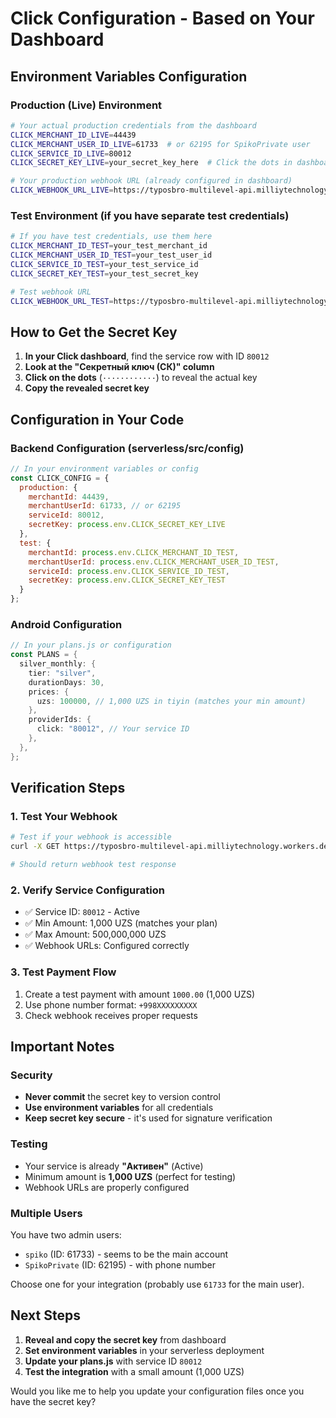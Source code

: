 # Click Configuration - Based on Your Dashboard

## Environment Variables Configuration

### Production (Live) Environment
```bash
# Your actual production credentials from the dashboard
CLICK_MERCHANT_ID_LIVE=44439
CLICK_MERCHANT_USER_ID_LIVE=61733  # or 62195 for SpikoPrivate user
CLICK_SERVICE_ID_LIVE=80012
CLICK_SECRET_KEY_LIVE=your_secret_key_here  # Click the dots in dashboard to reveal

# Your production webhook URL (already configured in dashboard)
CLICK_WEBHOOK_URL_LIVE=https://typosbro-multilevel-api.milliytechnology.workers.dev/api/payment/click/webhook
```

### Test Environment (if you have separate test credentials)
```bash
# If you have test credentials, use them here
CLICK_MERCHANT_ID_TEST=your_test_merchant_id
CLICK_MERCHANT_USER_ID_TEST=your_test_user_id
CLICK_SERVICE_ID_TEST=your_test_service_id
CLICK_SECRET_KEY_TEST=your_test_secret_key

# Test webhook URL
CLICK_WEBHOOK_URL_TEST=https://typosbro-multilevel-api.milliytechnology.workers.dev/api/payment/click/webhook
```

## How to Get the Secret Key

1. **In your Click dashboard**, find the service row with ID `80012`
2. **Look at the "Секретный ключ (СК)" column**
3. **Click on the dots** (`············`) to reveal the actual key
4. **Copy the revealed secret key**

## Configuration in Your Code

### Backend Configuration (serverless/src/config)
```javascript
// In your environment variables or config
const CLICK_CONFIG = {
  production: {
    merchantId: 44439,
    merchantUserId: 61733, // or 62195
    serviceId: 80012,
    secretKey: process.env.CLICK_SECRET_KEY_LIVE
  },
  test: {
    merchantId: process.env.CLICK_MERCHANT_ID_TEST,
    merchantUserId: process.env.CLICK_MERCHANT_USER_ID_TEST,
    serviceId: process.env.CLICK_SERVICE_ID_TEST,
    secretKey: process.env.CLICK_SECRET_KEY_TEST
  }
};
```

### Android Configuration
```kotlin
// In your plans.js or configuration
const PLANS = {
  silver_monthly: {
    tier: "silver",
    durationDays: 30,
    prices: {
      uzs: 100000, // 1,000 UZS in tiyin (matches your min amount)
    },
    providerIds: {
      click: "80012", // Your service ID
    },
  },
};
```

## Verification Steps

### 1. Test Your Webhook
```bash
# Test if your webhook is accessible
curl -X GET https://typosbro-multilevel-api.milliytechnology.workers.dev/api/payment/click/webhook

# Should return webhook test response
```

### 2. Verify Service Configuration
- ✅ Service ID: `80012` - Active
- ✅ Min Amount: 1,000 UZS (matches your plan)
- ✅ Max Amount: 500,000,000 UZS
- ✅ Webhook URLs: Configured correctly

### 3. Test Payment Flow
1. Create a test payment with amount `1000.00` (1,000 UZS)
2. Use phone number format: `+998XXXXXXXXX`
3. Check webhook receives proper requests

## Important Notes

### Security
- **Never commit** the secret key to version control
- **Use environment variables** for all credentials
- **Keep secret key secure** - it's used for signature verification

### Testing
- Your service is already **"Активен"** (Active)
- Minimum amount is **1,000 UZS** (perfect for testing)
- Webhook URLs are properly configured

### Multiple Users
You have two admin users:
- `spiko` (ID: 61733) - seems to be the main account
- `SpikoPrivate` (ID: 62195) - with phone number

Choose one for your integration (probably use `61733` for the main user).

## Next Steps

1. **Reveal and copy the secret key** from dashboard
2. **Set environment variables** in your serverless deployment
3. **Update your plans.js** with service ID `80012`
4. **Test the integration** with a small amount (1,000 UZS)

Would you like me to help you update your configuration files once you have the secret key?

